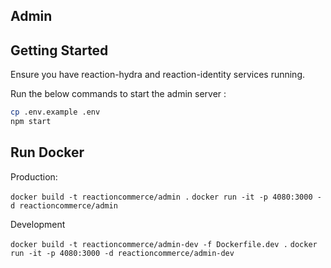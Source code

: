 ## Admin

## Getting Started

Ensure you have reaction-hydra and reaction-identity services running. 

Run the below commands to start the admin server :

```bash
cp .env.example .env
npm start
```

## Run Docker

Production:

`docker build -t reactioncommerce/admin .`
`docker run -it -p 4080:3000 -d reactioncommerce/admin`

Development

`docker build -t reactioncommerce/admin-dev -f Dockerfile.dev .`
`docker run -it -p 4080:3000 -d reactioncommerce/admin-dev`
